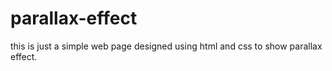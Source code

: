 # parallax-effect
this is just a simple web page designed using html and css to show parallax effect.
